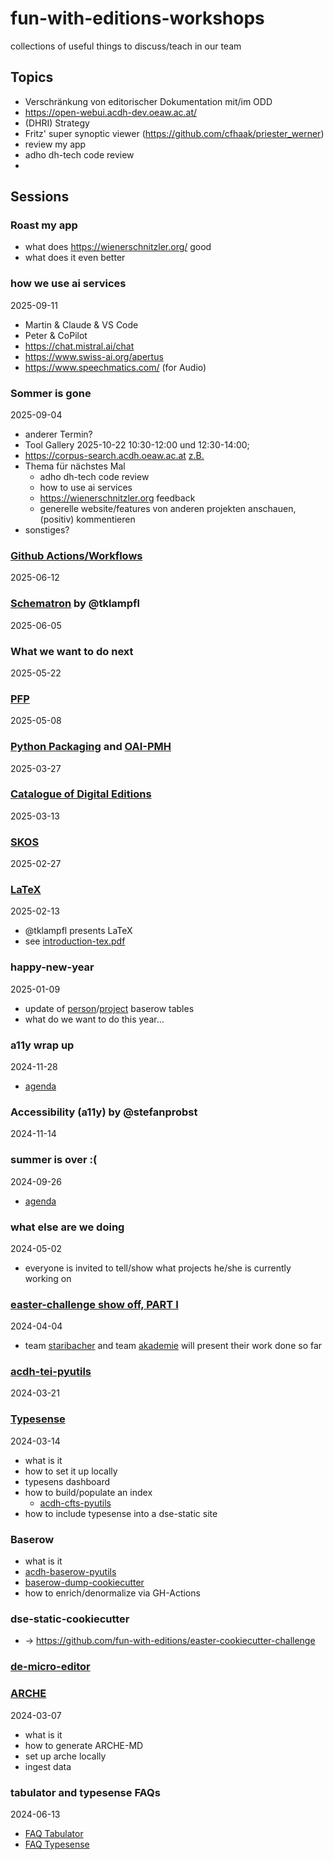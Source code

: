 # fun-with-editions-workshops
collections of useful things to discuss/teach in our team

## Topics

* Verschränkung von editorischer Dokumentation mit/im ODD
*  https://open-webui.acdh-dev.oeaw.ac.at/
* (DHRI) Strategy
* Fritz' super synoptic viewer (https://github.com/cfhaak/priester_werner)
* review my app
* adho dh-tech code review
* 
## Sessions

### Roast my app
* what does https://wienerschnitzler.org/ good
* what does it even better

### how we use ai services
2025-09-11
* Martin & Claude & VS Code
* Peter & CoPilot
* https://chat.mistral.ai/chat
* https://www.swiss-ai.org/apertus
* https://www.speechmatics.com/ (for Audio)

### Sommer is gone
2025-09-04

* anderer Termin?
* Tool Gallery 2025-10-22 10:30-12:00 und 12:30-14:00;
* https://corpus-search.acdh.oeaw.ac.at [z.B.](https://corpus-search.acdh.oeaw.ac.at/crystal/#concordance?corpname=schnitzlerbriefe&tab=advanced&queryselector=cql&cql=%5Blemma%3D%22gr%C3%BC%C3%9Fen%22%5D&showresults=1)
* Thema für nächstes Mal
  *  adho dh-tech code review
  *  how to use ai services
  *  https://wienerschnitzler.org feedback
  *  generelle website/features von anderen projekten anschauen, (positiv) kommentieren
* sonstiges?

### [Github Actions/Workflows](gh-workflows/README.md)
2025-06-12

### [Schematron](schematron/schematron-einfuehrung.pdf) by @tklampfl
2025-06-05 

### What we want to do next
2025-05-22

### [PFP](pfp/README.md)
2025-05-08

### [Python Packaging](python-packaging/README.md) and [OAI-PMH](oai-pmh/README.md)
2025-03-27

### [Catalogue of Digital Editions](dig-ed-cat/README.md)
2025-03-13

### [SKOS](skos/README.md)
2025-02-27

### [LaTeX](latex/README.md)
2025-02-13
* @tklampfl presents LaTeX
* see [introduction-tex.pdf](latex/introduction-tex.pdf)

### happy-new-year
2025-01-09
* update of [person](https://baserow.acdh-dev.oeaw.ac.at/database/484/table/2723/10401)/[project](https://baserow.acdh-dev.oeaw.ac.at/database/484/table/2724/10402) baserow tables
* what do we want to do this year... 

### a11y wrap up
2024-11-28
* [agenda](a11y/README.md)

### Accessibility (a11y) by @stefanprobst
2024-11-14

### summer is over :(
2024-09-26
* [agenda](html/readme.md)

### what else are we doing
2024-05-02
* everyone is invited to tell/show what projects he/she is currently working on

### [easter-challenge show off, PART I](https://github.com/fun-with-editions/easter-cookiecutter-challenge/blob/main/README.md)
2024-04-04
* team [staribacher](https://fun-with-editions.github.io/staribacher-static/) and team [akademie](https://fun-with-editions.github.io/akademie-static/) will present their work done so far

### [acdh-tei-pyutils](acdh-tei-pyutils/README.md)
2024-03-21

### [Typesense](typesense/typesense.md)
2024-03-14
* what is it
* how to set it up locally
* typesens dashboard
* how to build/populate an index
    * [acdh-cfts-pyutils](https://github.com/acdh-oeaw/acdh-cfts-pyutils/tree/master)
* how to include typesense into a dse-static site

### Baserow
* what is it
* [acdh-baserow-pyutils](https://github.com/acdh-oeaw/acdh-baserow-pyutils)
* [baserow-dump-cookiecutter](https://github.com/acdh-oeaw/baserow-dump-cookiecutter)
* how to enrich/denormalize via GH-Actions

### dse-static-cookiecutter
* -> https://github.com/fun-with-editions/easter-cookiecutter-challenge

### [de-micro-editor](https://github.com/acdh-oeaw/de-micro-editor)
  
### [ARCHE](arche-localhost.md)
2024-03-07
* what is it
* how to generate ARCHE-MD
* set up arche locally
* ingest data

### tabulator and typesense FAQs
2024-06-13
* [FAQ Tabulator](./FAQs/tabulator.md)
* [FAQ Typesense](./FAQs/typesense.md)
